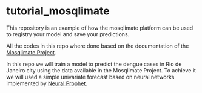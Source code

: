 # tutorial_mosqlimate
This repository is an example of how the mosqlimate platform can be used to registry your model and save your predictions.


All the codes in this repo where done based on the documentation of the [Mosqlimate Project](https://api.mosqlimate.org/docs/). 

In this repo we will train a model to predict the dengue cases in Rio de Janeiro city using the data available in the Mosqlimate Project. To achieve it we will used a simple univariate forecast based on neural networks implemented by [Neural Prophet](https://neuralprophet.com/contents.html). 
